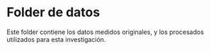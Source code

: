# Folder de datos
Este folder contiene los datos medidos originales, y los procesados utilizados para esta investigación.
